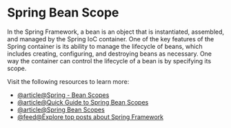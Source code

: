 # Spring Bean Scope

In the Spring Framework, a bean is an object that is instantiated, assembled, and managed by the Spring IoC container. One of the key features of the Spring container is its ability to manage the lifecycle of beans, which includes creating, configuring, and destroying beans as necessary. One way the container can control the lifecycle of a bean is by specifying its scope.

Visit the following resources to learn more:

- [@article@Spring - Bean Scopes](https://www.tutorialspoint.com/spring/spring_bean_scopes.htm)
- [@article@Quick Guide to Spring Bean Scopes](https://www.baeldung.com/spring-bean-scopes)
- [@article@Spring Bean Scopes](https://www.digitalocean.com/community/tutorials/spring-bean-scopes)
- [@feed@Explore top posts about Spring Framework](https://app.daily.dev/tags/spring?ref=roadmapsh)
